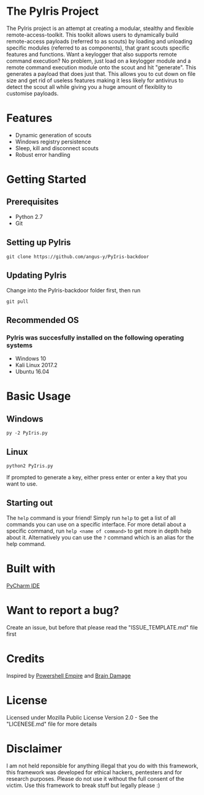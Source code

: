 # The PyIris Project
The PyIris project is an attempt at creating a modular, stealthy and flexible remote-access-toolkit. This toolkit allows users to 
dynamically build remote-access payloads (referred to as scouts) by loading and unloading specific modules (referred to as components), 
that grant scouts specific features and functions. Want a keylogger that also supports remote command execution? No problem, just load 
on a keylogger module and a remote command execution module onto the scout and hit "generate". This generates a payload that 
does just that. This allows you to cut down on file size and get rid of useless features making it less likely for antivirus to 
detect the scout all while giving you a huge amount of flexiblity to customise payloads.

# Features
- Dynamic generation of scouts
- Windows registry persistence
- Sleep, kill and disconnect scouts
- Robust error handling

# Getting Started
## Prerequisites
- Python 2.7
- Git

## Setting up PyIris

```git clone https://github.com/angus-y/PyIris-backdoor```

## Updating PyIris
Change into the PyIris-backdoor folder first, then run

```git pull```

## Recommended OS
### PyIris was succesfully installed on the following operating systems
- Windows 10
- Kali Linux 2017.2
- Ubuntu 16.04

# Basic Usage
## Windows
```py -2 PyIris.py```

## Linux
```python2 PyIris.py```

If prompted to generate a key, either press enter or enter a key that you want to use.

## Starting out
The ```help``` command is your friend! Simply run ```help``` to get a list of all commands you can use on a specific interface. For more 
detail about a specific command, run ```help <name of command>``` to get more in depth help about it. Alternatively you can use the 
```?``` command which is an alias for the help command. 

# Built with
[PyCharm IDE](https://www.jetbrains.com/pycharm/)

# Want to report a bug?
Create an issue, but before that please read the "ISSUE_TEMPLATE.md" file first

# Credits
Inspired by [Powershell Empire](https://github.com/EmpireProject/Empire) and [Brain Damage](https://github.com/mehulj94/BrainDamage)

# License
Licensed under Mozilla Public License Version 2.0 - See the "LICENESE.md" file for more details

# Disclaimer
I am not held reponsible for anything illegal that you do with this framework, this framework was developed for ethical hackers, 
pentesters and for research purposes. Please do not use it without the full consent of the victim. Use this framework to break stuff but 
legally please :)
